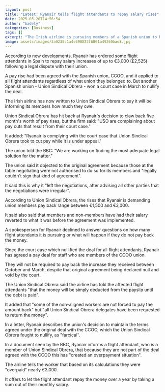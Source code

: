 ```yaml
---
layout: post
title: "Latest: Ryanair tells flight attendants to repay salary rises"
date: 2025-05-20T14:56:54
author: "badely"
categories: [Business]
tags: []
excerpt: "The Irish airline is pursuing members of a Spanish union to hand back up to €3,000 following a ruling."
image: assets/images/3a0235c1a4e390822f6801a49260bae8.jpg
---
```


According to new developments, Ryanair has ordered some flight attendants in Spain to repay salary increases of up to €3,000 (£2,525) following a legal dispute with their union.

A pay rise had been agreed with the Spanish union, CCOO, and it applied to all flight attendants regardless of what union they belonged to. But another Spanish union - Union Sindical Obrera - won a court case in March to nullify the deal.

The Irish airline has now written to Union Sindical Obrera to say it will be informing its members how much they owe.

Union Sindical Obrera has hit back at Ryanair's decision to claw back five month's worth of pay rises, but the firm said: "USO are complaining about pay cuts that result from their court case."

It added: "Ryanair is complying with the court case that Union Sindical Obrera took to cut pay while it is under appeal."

The union told the BBC: "We are working on finding the most adequate legal solution for the matter."

The union said it objected to the original agreement because those at the table negotiating were not authorised to do so for its members and "legally couldn't sign that kind of agreement".

It said this is why it "left the negotiations, after advising all other parties that the negotiations were irregular".

According to Union Sindical Obrera, the rises that Ryanair is demanding union members pay back range between €1,500 and €3,000.

It said also said that members and non-members have had their salary reverted to what it was before the agreement was implemented.

A spokesperson for Ryanair declined to answer questions on how many flight attendants it is pursuing or what will happen if they do not pay back the money. 

Since the court case which nullified the deal for all flight attendants, Ryanair has agreed a pay deal for staff who are members of the CCOO union. 

They will not be required to pay back the increase they received between October and March, despite that original agreement being declared null and void by the court.  

The Union Sindical Obrera said the airline has told the affected flight attendants "that the money will be simply deducted from the payslip until the debt is paid".

It added that "some of the non-aligned workers are not forced to pay the amount back" but "all Union Sindical Obrera delegates have been requested to return the money".

In a letter, Ryanair describes the union's decision to maintain the terms agreed under the original deal with the CCOO, which the Union Sindical Obrera fought to nullify, as "farcical".

In a document seen by the BBC, Ryanair informs a flight attendant, who is a member of Union Sindical Obrera, that because they are not part of the deal agreed with the CCOO this has "created an overpayment situation".

The airline tells the worker that based on its calculations they were "overpaid" nearly €3,000.

It offers to let the flight attendant repay the money over a year by taking a sum out of their monthly salary. 


